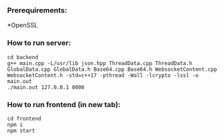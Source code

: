 
### Prerequirements:
*OpenSSL

### How to run server:

```
cd backend
g++ main.cpp -L/usr/lib json.hpp ThreadData.cpp ThreadData.h GlobalData.cpp GlobalData.h Base64.cpp Base64.h WebsocketContent.cpp WebsocketContent.h -std=c++17 -pthread -Wall -lcrypto -lssl -o main.out
./main.out 127.0.0.1 8000
```

### How to run frontend (in new tab):
```
cd frontend
npm i
npm start
```
